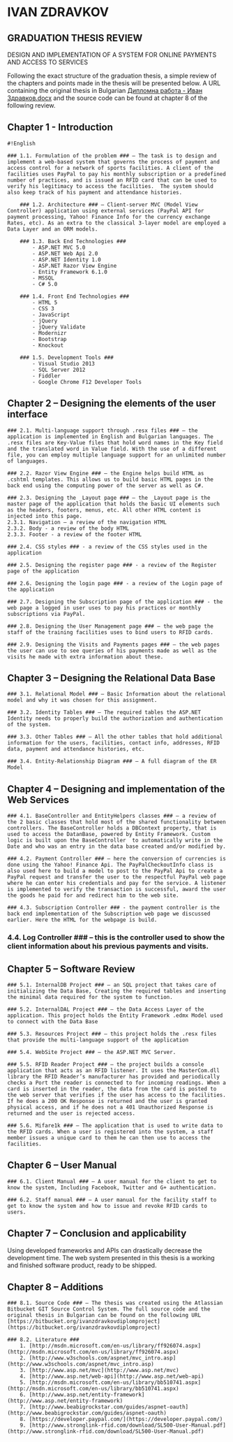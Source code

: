 # IVAN ZDRAVKOV  #

## GRADUATION THESIS REVIEW ##

DESIGN AND IMPLEMENTATION OF A SYSTEM FOR ONLINE PAYMENTS AND ACCESS TO SERVICES

Following the exact structure of the graduation thesis, a simple review of the chapters and points made in the thesis will be presented below. A URL containing the original thesis in Bulgarian [Дипломна работа - Иван Здравков.docx](https://bitbucket.org/ivanzdravkovdiplomproject/diplom-project/src/a65674b14aee1b2be7742553484562b447e7fca8/%D0%94%D0%B8%D0%BF%D0%BB%D0%BE%D0%BC%D0%BD%D0%B0%20%D1%80%D0%B0%D0%B1%D0%BE%D1%82%D0%B0%20-%20%D0%98%D0%B2%D0%B0%D0%BD%20%D0%97%D0%B4%D1%80%D0%B0%D0%B2%D0%BA%D0%BE%D0%B2.docx?at=develop) and the source code can be found at chapter 8 of the following review.

## Chapter 1 - Introduction ##
    
```
#!English

### 1.1. Formulation of the problem ### – The task is to design and implement a web-based system that governs the process of payment and access control for a network of sports facilities. A client of the facilities uses PayPal to pay his monthly subscription or a predefined number of practices, and is issued an RFID card that can be used to verify his legitimacy to access the facilities.  The system should also keep track of his payment and attendance histories.

    ### 1.2. Architecture ### – Client-server MVC (Model View Controller) application using external services (PayPal API for payment processing, Yahoo! Finance Info for the currency exchange Rates, etc). As an extra to the classical 3-layer model are employed a Data Layer and an ORM models.

    ### 1.3. Back End Technologies ### 
        - ASP.NET MVC 5.0
        - ASP.NET Web Api 2.0
        - ASP.NET Identity 1.0
        - ASP.NET Razor View Engine
        - Entity Framework 6.1.0
        - MSSQL
        - C# 5.0

    ### 1.4. Front End Technologies ### 
        - HTML 5
        - CSS 3
        - JavaScript 
        - jQuery
        - jQuery Validate
        - Modernizr
        - Bootstrap
        - Knockout

    ### 1.5. Development Tools ### 
        - Visual Studio 2013
        - SQL Server 2012
        - Fiddler
        - Google Chrome F12 Developer Tools
```


## Chapter 2 – Designing the elements of the user interface ##

    ### 2.1. Multi-language support through .resx files ### – the application is implemented in English and Bulgarian languages. The .resx files are Key-Value files that hold word names in the Key field and the translated word in Value field. With the use of a different file, you can employ multiple language support for an unlimited number of languages.

    ### 2.2. Razor View Engine ### – the Engine helps build HTML as .cshtml templates. This allows us to build basic HTML pages in the back end using the computing power of the server as well as C#.

    ### 2.3. Designing the _Layout page ### – the _Layout page is the master page of the application that holds the basic UI elements such as the headers, footers, menus, etc. All other HTML content is injected into this page.
	2.3.1. Navigation – a review of the navigation HTML 
	2.3.2. Body - a review of the body HTML
	2.3.3. Footer - a review of the footer HTML

    ### 2.4. CSS styles ### - a review of the CSS styles used in the application

    ### 2.5. Designing the register page ### - a review of the Register page of the application

    ### 2.6. Designing the login page ### - a review of the Login page of the application

    ### 2.7. Designing the Subscription page of the application ### - the web page a logged in user uses to pay his practices or monthly subscriptions via PayPal.

    ### 2.8. Designing the User Management page ### – the web page the staff of the training facilities uses to bind users to RFID cards.

    ### 2.9. Designing the Visits and Payments pages ### – the web pages the user can use to see queries of his payments made as well as the visits he made with extra information about these.


## Chapter 3 – Designing the Relational Data Base ##

    ### 3.1. Relational Model ### – Basic Information about the relational model and why it was chosen for this assignment.

    ### 3.2. Identity Tables ### – The required tables the ASP.NET Identity needs to properly build the authorization and authentication of the system.

    ### 3.3. Other Tables ### – All the other tables that hold additional information for the users, facilities, contact info, addresses, RFID data, payment and attendance histories, etc.

    ### 3.4. Entity-Relationship Diagram ### – A full diagram of the ER Model

## Chapter 4 – Designing and implementation of the Web Services ##

    ### 4.1. BaseController and EntityHelpers classes ### – a review of the 2 basic classes that hold most of the shared functionality between controllers. The BaseController holds a DBContext property, that is used to access the DatanBase, powered by Entity Framework. Custom logic is built upon the BaseController  to automatically write in the Date and who was an entry in the data base created and/or modified by. 

    ### 4.2. Payment Controller ### – here the conversion of currencies is done using the Yahoo! Finance Api. The PayPalCheckoutInfo class is also used here to build a model to post to the PayPal Api to create a PayPal request and transfer the user to the respectful PayPal web page where he can enter his credentials and pay for the service. A listener is implemented to verify the transaction is successful, award the user the goods he paid for and redirect him to the web site.

    ### 4.3. Subscription Controller ### - the payment controller is the back end implementation of the Subscription web page we discussed earlier. Here the HTML for the webpage is build. 

   ###  4.4. Log Controller ### – this is the controller used to show the client information about his previous payments and visits.
	

## Chapter 5 – Software Review ## 

    ### 5.1. InternalDB Project ### – an SQL project that takes care of initializing the Data Base, Creating the required tables and inserting the minimal data required for the system to function. 

    ### 5.2. InternalDAL Project ### – the Data Access Layer of the application. This project holds the Entity Framework .edmx Model used to connect with the Data Base

    ### 5.3. Resources Project ### – this project holds the .resx files that provide the multi-language support of the application

    ### 5.4. WebSite Project ### – the ASP.NET MVC Server. 

    ### 5.5. RFID Reader Project ### – the project builds a console application that acts as an RFID listener. It uses the MasterCom.dll library the RFID Reader’s manufacturer has provided and periodically checks a Port the reader is connected to for incoming readings. When a card is inserted in the reader, the data from the card is posted to the web server that verifies if the user has access to the facilities. If he does a 200 OK Response is returned and the user is granted physical access, and if he does not a 401 Unauthorized Response is returned and the user is rejected access.
	
    ### 5.6. Mifare1k ### – The application that is used to write data to the RFID cards. When a user is registered into the system, a staff member issues a unique card to them he can then use to access the facilities.



## Chapter 6 – User Manual ##

    ### 6.1. Client Manual ### – A user manual for the client to get to know the system, Including Facebook, Twitter and G+ authentication. 

    ### 6.2. Staff manual ### – A user manual for the facility staff to get to know the system and how to issue and revoke RFID cards to users.



## Chapter 7 – Conclusion and applicability ##

Using developed frameworks and APIs can drastically decrease the development time. The web system presented in this thesis is a working and finished software product, ready to be shipped. 



## Chapter 8 – Additions ##

    ### 8.1. Source Code ### – The thesis was created using the Atlassian Bitbucket GIT Source Control System. The full source code and the original thesis in Bulgarian can be found on the following URL [https://bitbucket.org/ivanzdravkovdiplomproject](https://bitbucket.org/ivanzdravkovdiplomproject)

    ### 8.2. Literature ###
        1. [http://msdn.microsoft.com/en-us/library/ff926074.aspx](http://msdn.microsoft.com/en-us/library/ff926074.aspx)
        2. [http://www.w3schools.com/aspnet/mvc_intro.asp](http://www.w3schools.com/aspnet/mvc_intro.asp)
        3. [http://www.asp.net/mvc](http://www.asp.net/mvc)
        4. [http://www.asp.net/web-api](http://www.asp.net/web-api)
        5. [http://msdn.microsoft.com/en-us/library/bb510741.aspx](http://msdn.microsoft.com/en-us/library/bb510741.aspx)
        6. [http://www.asp.net/entity-framework](http://www.asp.net/entity-framework)
        7. [http://www.beabigrockstar.com/guides/aspnet-oauth](http://www.beabigrockstar.com/guides/aspnet-oauth)
        8. [https://developer.paypal.com/](https://developer.paypal.com/)
        9. [http://www.stronglink-rfid.com/download/SL500-User-Manual.pdf](http://www.stronglink-rfid.com/download/SL500-User-Manual.pdf)